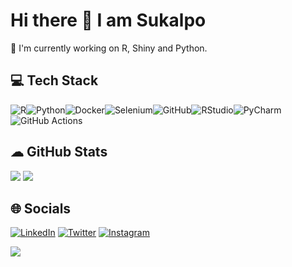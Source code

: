 # Hi there 👋 I am Sukalpo

🌱 I'm currently working on R, Shiny and Python.

## 💻 Tech Stack
![R](https://img.shields.io/badge/r-%23276DC3.svg?style=for-the-badge&logo=r&logoColor=white)![Python](https://img.shields.io/badge/python-3670A0?style=for-the-badge&logo=python&logoColor=ffdd54)![Docker](https://img.shields.io/badge/docker-%230db7ed.svg?style=for-the-badge&logo=docker&logoColor=white)![Selenium](https://img.shields.io/badge/-selenium-%43B02A?style=for-the-badge&logo=selenium&logoColor=white)![GitHub](https://img.shields.io/badge/github-%23121011.svg?style=for-the-badge&logo=github&logoColor=white)![RStudio](https://img.shields.io/badge/RStudio-4285F4?style=for-the-badge&logo=rstudio&logoColor=white)![PyCharm](https://img.shields.io/badge/pycharm-143?style=for-the-badge&logo=pycharm&logoColor=black&color=black&labelColor=green)![GitHub Actions](https://img.shields.io/badge/github%20actions-%232671E5.svg?style=for-the-badge&logo=githubactions&logoColor=white)

## ☁ GitHub Stats

![](https://github-readme-stats.vercel.app/api?username=ahasoplakus&show_icons=true&theme=gotham)   ![](https://github-readme-streak-stats.herokuapp.com/?user=ahasoplakus&theme=gotham&hide_border=false)

## 🌐 Socials
[![LinkedIn](https://img.shields.io/badge/LinkedIn-%230077B5.svg?logo=linkedin&logoColor=white)](https://www.linkedin.com/in/sukalpo-saha-186329b1) [![Twitter](https://img.shields.io/badge/Twitter-%231DA1F2.svg?logo=Twitter&logoColor=white)](https://twitter.com/saha_sukalpo) [![Instagram](https://img.shields.io/badge/Instagram-%23E4405F.svg?logo=Instagram&logoColor=white)](https://instagram.com/anti_coke_ganpati) 

![](https://visitcount.itsvg.in/api?id=ahasoplakus&icon=0&color=1)

